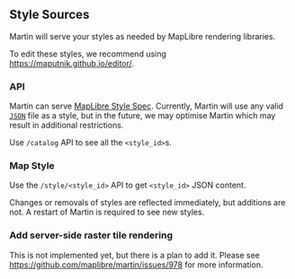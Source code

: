 ## Style Sources

Martin will serve your styles as needed by MapLibre rendering libraries.

To edit these styles, we recommend using <https://maputnik.github.io/editor/>.

### API

Martin can serve [MapLibre Style Spec](https://maplibre.org/maplibre-style-spec/).
Currently, Martin will use any valid [`JSON`](https://json.org) file as a style,
but in the future, we may optimise Martin which may result in additional restrictions.

Use `/catalog` API to see all the `<style_id>`s.

### Map Style

Use the `/style/<style_id>` API to get `<style_id>` JSON content.

Changes or removals of styles are reflected immediately, but additions are not.
A restart of Martin is required to see new styles.

### Add server-side raster tile rendering

This is not implemented yet, but there is a plan to add it.
Please see <https://github.com/maplibre/martin/issues/978> for more information.
